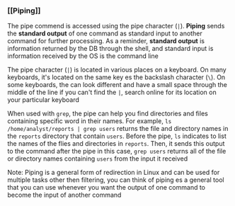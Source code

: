 ### [[Piping]]

The pipe commend is accessed using the pipe character (`|`). **Piping** sends the **standard output** of one command as standard input to another command for further processing. As a reminder, **standard output** is information returned by the DB through the shell, and standard input is information received by the OS is the command line

The pipe character (`|`) is located in various places on a keyboard. On many keyboards, it's located on the same key es the backslash character (`\`). On some keyboards, the can look different and have a small space through the middle of the line if you can't find the `|`, search online for its location on your particular keyboard

When used with `grep`, the pipe can help you find directories and files containing specific word in their names. For example, `ls /home/analyst/reports | grep users` returns the file and directory names in the `reports` directory that contain `users`. Before the pipe, `ls` indicates to list the names of the flies and directories in `reports`. Then, it sends this output to the command after the pipe in this case, `grep users` returns all of the file or directory names containing `users` from the input it received

Note: Piping is a general form of redirection in Linux and can be used for multiple tasks other then filtering, you can think of piping es a general tool that you can use whenever you want the output of one command to become the input of another command
